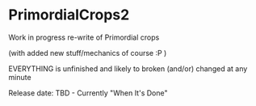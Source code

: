# PrimordialCrops2

Work in progress re-write of Primordial crops

(with added new stuff/mechanics of course :P )
  
EVERYTHING is unfinished and likely to broken (and/or) changed at any minute

Release date: TBD - Currently "When It's Done"
